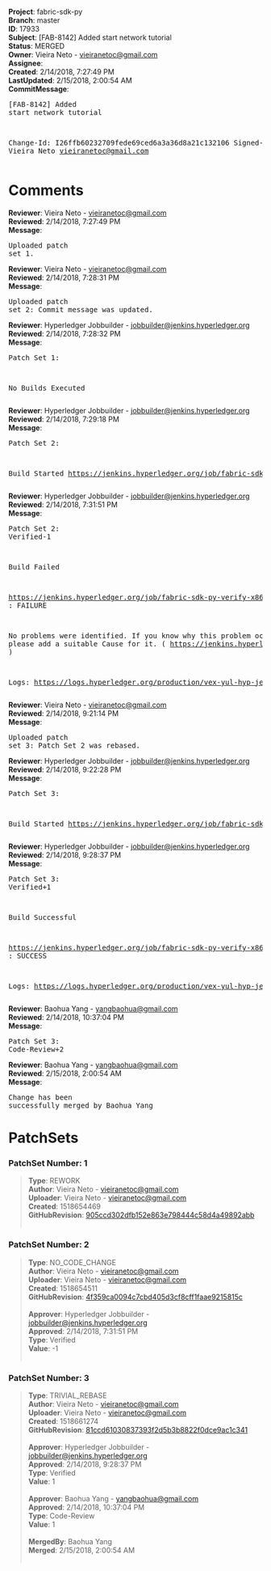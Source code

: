 <strong>Project</strong>: fabric-sdk-py<br><strong>Branch</strong>: master<br><strong>ID</strong>: 17933<br><strong>Subject</strong>: [FAB-8142] Added start network tutorial<br><strong>Status</strong>: MERGED<br><strong>Owner</strong>: Vieira Neto - vieiranetoc@gmail.com<br><strong>Assignee</strong>:<br><strong>Created</strong>: 2/14/2018, 7:27:49 PM<br><strong>LastUpdated</strong>: 2/15/2018, 2:00:54 AM<br><strong>CommitMessage</strong>:<br><pre>[FAB-8142] Added start network tutorial

Change-Id: I26ffb60232709fede69ced6a3a36d8a21c132106
Signed-off-by: Vieira Neto <vieiranetoc@gmail.com>
</pre><h1>Comments</h1><strong>Reviewer</strong>: Vieira Neto - vieiranetoc@gmail.com<br><strong>Reviewed</strong>: 2/14/2018, 7:27:49 PM<br><strong>Message</strong>: <pre>Uploaded patch set 1.</pre><strong>Reviewer</strong>: Vieira Neto - vieiranetoc@gmail.com<br><strong>Reviewed</strong>: 2/14/2018, 7:28:31 PM<br><strong>Message</strong>: <pre>Uploaded patch set 2: Commit message was updated.</pre><strong>Reviewer</strong>: Hyperledger Jobbuilder - jobbuilder@jenkins.hyperledger.org<br><strong>Reviewed</strong>: 2/14/2018, 7:28:32 PM<br><strong>Message</strong>: <pre>Patch Set 1:

No Builds Executed</pre><strong>Reviewer</strong>: Hyperledger Jobbuilder - jobbuilder@jenkins.hyperledger.org<br><strong>Reviewed</strong>: 2/14/2018, 7:29:18 PM<br><strong>Message</strong>: <pre>Patch Set 2:

Build Started https://jenkins.hyperledger.org/job/fabric-sdk-py-verify-x86_64/341/</pre><strong>Reviewer</strong>: Hyperledger Jobbuilder - jobbuilder@jenkins.hyperledger.org<br><strong>Reviewed</strong>: 2/14/2018, 7:31:51 PM<br><strong>Message</strong>: <pre>Patch Set 2: Verified-1

Build Failed 

https://jenkins.hyperledger.org/job/fabric-sdk-py-verify-x86_64/341/ : FAILURE

No problems were identified. If you know why this problem occurred, please add a suitable Cause for it. ( https://jenkins.hyperledger.org/job/fabric-sdk-py-verify-x86_64/341/ )

Logs: https://logs.hyperledger.org/production/vex-yul-hyp-jenkins-3/fabric-sdk-py-verify-x86_64/341</pre><strong>Reviewer</strong>: Vieira Neto - vieiranetoc@gmail.com<br><strong>Reviewed</strong>: 2/14/2018, 9:21:14 PM<br><strong>Message</strong>: <pre>Uploaded patch set 3: Patch Set 2 was rebased.</pre><strong>Reviewer</strong>: Hyperledger Jobbuilder - jobbuilder@jenkins.hyperledger.org<br><strong>Reviewed</strong>: 2/14/2018, 9:22:28 PM<br><strong>Message</strong>: <pre>Patch Set 3:

Build Started https://jenkins.hyperledger.org/job/fabric-sdk-py-verify-x86_64/342/</pre><strong>Reviewer</strong>: Hyperledger Jobbuilder - jobbuilder@jenkins.hyperledger.org<br><strong>Reviewed</strong>: 2/14/2018, 9:28:37 PM<br><strong>Message</strong>: <pre>Patch Set 3: Verified+1

Build Successful 

https://jenkins.hyperledger.org/job/fabric-sdk-py-verify-x86_64/342/ : SUCCESS

Logs: https://logs.hyperledger.org/production/vex-yul-hyp-jenkins-3/fabric-sdk-py-verify-x86_64/342</pre><strong>Reviewer</strong>: Baohua Yang - yangbaohua@gmail.com<br><strong>Reviewed</strong>: 2/14/2018, 10:37:04 PM<br><strong>Message</strong>: <pre>Patch Set 3: Code-Review+2</pre><strong>Reviewer</strong>: Baohua Yang - yangbaohua@gmail.com<br><strong>Reviewed</strong>: 2/15/2018, 2:00:54 AM<br><strong>Message</strong>: <pre>Change has been successfully merged by Baohua Yang</pre><h1>PatchSets</h1><h3>PatchSet Number: 1</h3><blockquote><strong>Type</strong>: REWORK<br><strong>Author</strong>: Vieira Neto - vieiranetoc@gmail.com<br><strong>Uploader</strong>: Vieira Neto - vieiranetoc@gmail.com<br><strong>Created</strong>: 1518654469<br><strong>GitHubRevision</strong>: [905ccd302dfb152e863e798444c58d4a49892abb](https://github.com/hyperledger/fabric-sdk-py/commit/905ccd302dfb152e863e798444c58d4a49892abb)<br><br></blockquote><h3>PatchSet Number: 2</h3><blockquote><strong>Type</strong>: NO_CODE_CHANGE<br><strong>Author</strong>: Vieira Neto - vieiranetoc@gmail.com<br><strong>Uploader</strong>: Vieira Neto - vieiranetoc@gmail.com<br><strong>Created</strong>: 1518654511<br><strong>GitHubRevision</strong>: [4f359ca0094c7cbd405d3cf8cff1faae9215815c](https://github.com/hyperledger/fabric-sdk-py/commit/4f359ca0094c7cbd405d3cf8cff1faae9215815c)<br><br><strong>Approver</strong>: Hyperledger Jobbuilder - jobbuilder@jenkins.hyperledger.org<br><strong>Approved</strong>: 2/14/2018, 7:31:51 PM<br><strong>Type</strong>: Verified<br><strong>Value</strong>: -1<br><br></blockquote><h3>PatchSet Number: 3</h3><blockquote><strong>Type</strong>: TRIVIAL_REBASE<br><strong>Author</strong>: Vieira Neto - vieiranetoc@gmail.com<br><strong>Uploader</strong>: Vieira Neto - vieiranetoc@gmail.com<br><strong>Created</strong>: 1518661274<br><strong>GitHubRevision</strong>: [81ccd61030837393f2d5b3b8822f0dce9ac1c341](https://github.com/hyperledger/fabric-sdk-py/commit/81ccd61030837393f2d5b3b8822f0dce9ac1c341)<br><br><strong>Approver</strong>: Hyperledger Jobbuilder - jobbuilder@jenkins.hyperledger.org<br><strong>Approved</strong>: 2/14/2018, 9:28:37 PM<br><strong>Type</strong>: Verified<br><strong>Value</strong>: 1<br><br><strong>Approver</strong>: Baohua Yang - yangbaohua@gmail.com<br><strong>Approved</strong>: 2/14/2018, 10:37:04 PM<br><strong>Type</strong>: Code-Review<br><strong>Value</strong>: 1<br><br><strong>MergedBy</strong>: Baohua Yang<br><strong>Merged</strong>: 2/15/2018, 2:00:54 AM<br><br></blockquote>